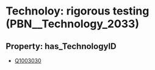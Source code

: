 # Technoloy: __rigorous testing__ (PBN__Technology_2033)

## Property: has_TechnologyID

* [Q1003030](Q1003030)


